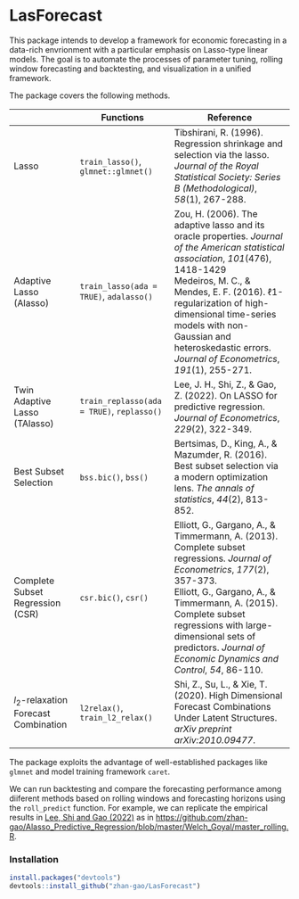 # LasForecast

This package intends to develop a framework for economic forecasting in a data-rich envrionment with a particular emphasis on Lasso-type linear models. The goal is to automate the processes of parameter tuning, rolling window forecasting and backtesting, and visualization in a unified framework.

The package covers the following methods.

|                                       | Functions                                  | Reference                                                    |
| ------------------------------------- | ------------------------------------------ | ------------------------------------------------------------ |
| Lasso                                 | `train_lasso()`, `glmnet::glmnet()`        | Tibshirani, R. (1996). Regression shrinkage and selection via the lasso. *Journal of the Royal Statistical Society: Series B (Methodological)*, *58*(1), 267-288. |
| Adaptive Lasso (Alasso)               | `train_lasso(ada = TRUE)`, `adalasso()`    | Zou, H. (2006). The adaptive lasso and its oracle properties. *Journal of the American statistical association*, *101*(476), 1418-1429<br /> Medeiros, M. C., & Mendes, E. F. (2016). ℓ1-regularization of high-dimensional time-series models with non-Gaussian and heteroskedastic errors. *Journal of Econometrics*, *191*(1), 255-271. |
| Twin Adaptive Lasso (TAlasso)         | `train_replasso(ada = TRUE)`, `replasso()` | Lee, J. H., Shi, Z., & Gao, Z. (2022). On LASSO for predictive regression. *Journal of Econometrics*, *229*(2), 322-349. |
| Best Subset Selection                 | `bss.bic()`, `bss()`                       | Bertsimas, D., King, A., & Mazumder, R. (2016). Best subset selection via a modern optimization lens. *The annals of statistics*, *44*(2), 813-852. |
| Complete Subset Regression (CSR)      | `csr.bic()`, `csr()`                       | Elliott, G., Gargano, A., & Timmermann, A. (2013). Complete subset regressions. *Journal of Econometrics*, *177*(2), 357-373.<br />Elliott, G., Gargano, A., & Timmermann, A. (2015). Complete subset regressions with large-dimensional sets of predictors. *Journal of Economic Dynamics and Control*, *54*, 86-110. |
| $l_2$-relaxation Forecast Combination | `l2relax()`, `train_l2_relax()`            | Shi, Z., Su, L., & Xie, T. (2020). High Dimensional Forecast Combinations Under Latent Structures. *arXiv preprint arXiv:2010.09477*. |

The package exploits the advantage of well-established packages like `glmnet` and model training framework `caret`. 

We can run backtesting and compare the forecasting performance among diiferent methods based on rolling windows and forecasting horizons using the `roll_predict` function. For example, we can replicate the empirical results in [Lee, Shi and Gao (2022)](https://www.sciencedirect.com/science/article/pii/S030440762100049X) as in https://github.com/zhan-gao/Alasso_Predictive_Regression/blob/master/Welch_Goyal/master_rolling.R.

### Installation
```r
install.packages("devtools")
devtools::install_github("zhan-gao/LasForecast")
```

